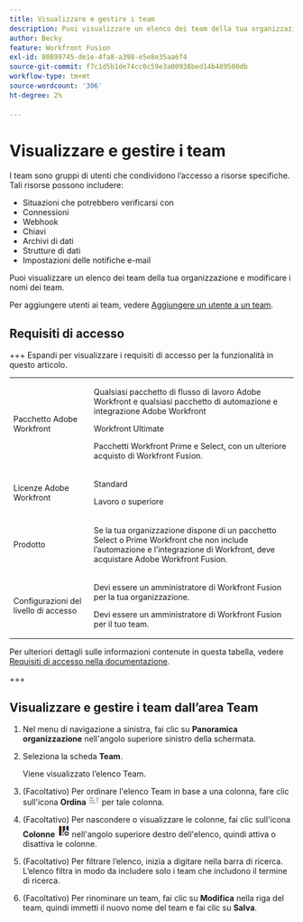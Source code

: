 ```yaml
---
title: Visualizzare e gestire i team
description: Puoi visualizzare un elenco dei team della tua organizzazione e modificare i nomi dei team.
author: Becky
feature: Workfront Fusion
exl-id: 80899745-de1e-4fa8-a398-e5e8e35aa6f4
source-git-commit: f7c1d5b1de74cc0c59e3a00938bed14b489500db
workflow-type: tm+mt
source-wordcount: '306'
ht-degree: 2%

---
```


# Visualizzare e gestire i team

I team sono gruppi di utenti che condividono l’accesso a risorse specifiche. Tali risorse possono includere:

* Situazioni che potrebbero verificarsi con
* Connessioni
* Webhook
* Chiavi
* Archivi di dati
* Strutture di dati
* Impostazioni delle notifiche e-mail

Puoi visualizzare un elenco dei team della tua organizzazione e modificare i nomi dei team.

Per aggiungere utenti ai team, vedere [Aggiungere un utente a un team](/help/workfront-fusion/set-up-and-manage-workfront-fusion/set-up-and-manage-orgs-and-teams/set-up-orgs-teams-and-users/add-a-user-to-a-team.md).

## Requisiti di accesso

+++ Espandi per visualizzare i requisiti di accesso per la funzionalità in questo articolo.

<table style="table-layout:auto">
 <col> 
 <col> 
 <tbody> 
  <tr> 
   <td role="rowheader">Pacchetto Adobe Workfront</td> 
   <td> <p>Qualsiasi pacchetto di flusso di lavoro Adobe Workfront e qualsiasi pacchetto di automazione e integrazione Adobe Workfront</p><p>Workfront Ultimate</p><p>Pacchetti Workfront Prime e Select, con un ulteriore acquisto di Workfront Fusion.</p> </td> 
  </tr> 
  <tr data-mc-conditions=""> 
   <td role="rowheader">Licenze Adobe Workfront</td> 
   <td> <p>Standard</p><p>Lavoro o superiore</p> </td> 
  </tr> 
  <tr> 
   <td role="rowheader">Prodotto</td> 
   <td>
   <p>Se la tua organizzazione dispone di un pacchetto Select o Prime Workfront che non include l’automazione e l’integrazione di Workfront, deve acquistare Adobe Workfront Fusion.</li></ul>
   </td> 
  </tr>
  <tr data-mc-conditions=""> 
   <td role="rowheader">Configurazioni del livello di accesso</td> 
   <td> 
     <p>Devi essere un amministratore di Workfront Fusion per la tua organizzazione.</p>
     <p>Devi essere un amministratore di Workfront Fusion per il tuo team.</p>
   </td> 
  </tr> 
 </tbody> 
</table>

Per ulteriori dettagli sulle informazioni contenute in questa tabella, vedere [Requisiti di accesso nella documentazione](/help/workfront-fusion/references/licenses-and-roles/access-level-requirements-in-documentation.md).

+++

## Visualizzare e gestire i team dall’area Team

1. Nel menu di navigazione a sinistra, fai clic su **Panoramica organizzazione** nell&#39;angolo superiore sinistro della schermata.
1. Seleziona la scheda **Team**.

   Viene visualizzato l’elenco Team.

1. (Facoltativo) Per ordinare l&#39;elenco Team in base a una colonna, fare clic sull&#39;icona **Ordina** ![Ordina icona](assets/sort-icon.png) per tale colonna.
1. (Facoltativo) Per nascondere o visualizzare le colonne, fai clic sull&#39;icona **Colonne** ![Icona Colonne](assets/columns-icon.png) nell&#39;angolo superiore destro dell&#39;elenco, quindi attiva o disattiva le colonne.
1. (Facoltativo) Per filtrare l’elenco, inizia a digitare nella barra di ricerca. L’elenco filtra in modo da includere solo i team che includono il termine di ricerca.
1. (Facoltativo) Per rinominare un team, fai clic su **Modifica** nella riga del team, quindi immetti il nuovo nome del team e fai clic su **Salva**.
